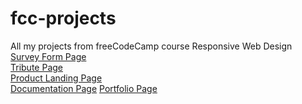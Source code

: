 # fcc-projects
All my projects from freeCodeCamp course Responsive Web Design\
[Survey Form Page](https://enriquechac.github.io/fcc-projects/form/)\
[Tribute Page](https://enriquechac.github.io/fcc-projects/tribute/)\
[Product Landing Page](https://enriquechac.github.io/fcc-projects/product-landing/)\
[Documentation Page](https://enriquechac.github.io/fcc-projects/documentation/)
[Portfolio Page](https://enriquechac.github.io/fcc-projects/portfolio/)